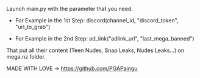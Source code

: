 Launch main.py with the parameter that you need.

- For Example in the 1st Step:
discord(channel_id, "discord_token", "url_to_grab")

- For Example in the 2nd Step:
ad_link("adlink_url", "last_mega_banned")

That put all their content (Teen Nudes, Snap Leaks, Nudes Leaks...) on mega.nz folder.

MADE WITH LOVE -> https://github.com/PGAPaingu